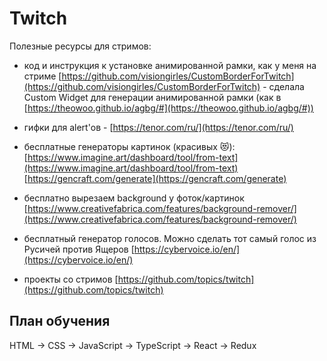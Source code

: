 # Twitch
Полезные ресурсы для стримов:
- код и инструкция к установке анимированной рамки, как у меня на стриме [https://github.com/visiongirles/CustomBorderForTwitch](https://github.com/visiongirles/CustomBorderForTwitch) - 
сделала Custom Widget для генерации анимированной рамки (как в [https://theowoo.github.io/agbg/#](https://theowoo.github.io/agbg/#)) 

- гифки для alert'ов - [https://tenor.com/ru/](https://tenor.com/ru/)

- бесплатные генераторы картинок (красивых 😻): <br/>
[https://www.imagine.art/dashboard/tool/from-text](https://www.imagine.art/dashboard/tool/from-text)<br/>
[https://gencraft.com/generate](https://gencraft.com/generate) 

- бесплатно вырезаем background у фоток/картинок [https://www.creativefabrica.com/features/background-remover/](https://www.creativefabrica.com/features/background-remover/)
 
- бесплатный генератор голосов. Можно сделать тот самый голос из Русичей против Ящеров [https://cybervoice.io/en/](https://cybervoice.io/en/) 

- проекты со стримов [https://github.com/topics/twitch](https://github.com/topics/twitch)

## План обучения
HTML -> CSS -> JavaScript -> TypeScript -> React -> Redux
